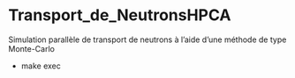 # Transport_de_NeutronsHPCA
 Simulation parallèle de transport de neutrons à l’aide d’une méthode de type Monte-Carlo
 
 - make exec
